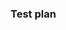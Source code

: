 <!-- Please make sure to provide a meaningful title for your PR. Do not keep the default title. -->
<!-- Use the following GitHub keyword if your PR completely resolves an issue: "Fixes #123" -->
<!-- Use the following Waffle keyword if your PR is related to an issue: "Connects to #123" -->

### Test plan
<!-- Describe how you tested this PR, and how you will test the feature after it is merged. -->

<!-- Add notes to highlight the feature when it's released/demoed. Uncomment the headings below:
### Release notes -->

<!-- Describe any special instructions to the operator who will deploy your code to staging and production. Uncomment below:
### Deployment instructions & migrations -->

<!-- Do you want your PR to be merged by the reviewer using squash or rebase merging? If so, mention it here. -->
